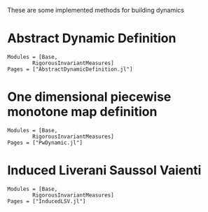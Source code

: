 These are some implemented methods for building dynamics

# Abstract Dynamic Definition

```@autodocs
Modules = [Base, 
        RigorousInvariantMeasures]
Pages = ["AbstractDynamicDefinition.jl"]
```

# One dimensional piecewise monotone map definition
```@autodocs
Modules = [Base, 
        RigorousInvariantMeasures]
Pages = ["PwDynamic.jl"]
```

# Induced Liverani Saussol Vaienti
```@autodocs
Modules = [Base, 
        RigorousInvariantMeasures]
Pages = ["InducedLSV.jl"]
```